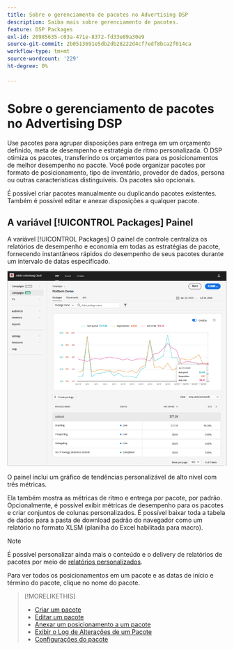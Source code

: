 ```yaml
---
title: Sobre o gerenciamento de pacotes no Advertising DSP
description: Saiba mais sobre gerenciamento de pacotes.
feature: DSP Packages
exl-id: 26985635-c03a-471e-8372-fd33e89a30e9
source-git-commit: 2b0513691e5db2db28222d4cf7edf8bca2f014ca
workflow-type: tm+mt
source-wordcount: '229'
ht-degree: 0%

---
```


# Sobre o gerenciamento de pacotes no Advertising DSP

Use pacotes para agrupar disposições para entrega em um orçamento definido, meta de desempenho e estratégia de ritmo personalizada. O DSP otimiza os pacotes, transferindo os orçamentos para os posicionamentos de melhor desempenho no pacote. Você pode organizar pacotes por formato de posicionamento, tipo de inventário, provedor de dados, persona ou outras características distinguíveis. Os pacotes são opcionais.

É possível criar pacotes manualmente ou duplicando pacotes existentes. Também é possível editar e anexar disposições a qualquer pacote.

## A variável [!UICONTROL Packages] Painel

A variável [!UICONTROL Packages] O painel de controle centraliza os relatórios de desempenho e economia em todas as estratégias de pacote, fornecendo instantâneos rápidos do desempenho de seus pacotes durante um intervalo de datas especificado.

![Painel de pacotes](/help/dsp/assets/package-dashboard.png)

O painel inclui um gráfico de tendências personalizável de alto nível com três métricas.

Ela também mostra as métricas de ritmo e entrega por pacote, por padrão. Opcionalmente, é possível exibir métricas de desempenho para os pacotes e criar conjuntos de colunas personalizados. É possível baixar toda a tabela de dados para a pasta de download padrão do navegador como um relatório no formato XLSM (planilha do Excel habilitada para macro).

>[!NOTE]
>
>É possível personalizar ainda mais o conteúdo e o delivery de relatórios de pacotes por meio de [relatórios personalizados](/help/dsp/reports/report-about.md).

Para ver todos os posicionamentos em um pacote e as datas de início e término do pacote, clique no nome do pacote.

>[!MORELIKETHIS]
>
>* [Criar um pacote](package-create.md)
>* [Editar um pacote](package-edit.md)
>* [Anexar um posicionamento a um pacote](package-attach-placement.md)
>* [Exibir o Log de Alterações de um Pacote](package-change-log.md)
>* [Configurações do pacote](package-settings.md)
